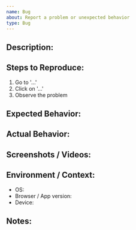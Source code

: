 ```yaml
---
name: Bug
about: Report a problem or unexpected behavior
type: Bug
---
```

## Description: 
<!-- Describe the problem clearly and why it’s a bug -->

## Steps to Reproduce:
1. Go to '...'  
2. Click on '...'  
3. Observe the problem  

## Expected Behavior:
<!-- What you expected to happen -->

## Actual Behavior:
<!-- What actually happened -->

## Screenshots / Videos:  
<!-- Optional: Add any screenshots or recordings -->

## Environment / Context:
- OS: <!-- e.g., macOS, Windows, iOS -->  
- Browser / App version: <!-- if applicable -->  
- Device: <!-- if applicable -->
  
## Notes:
<!-- Any extra context, logs, or references -->
